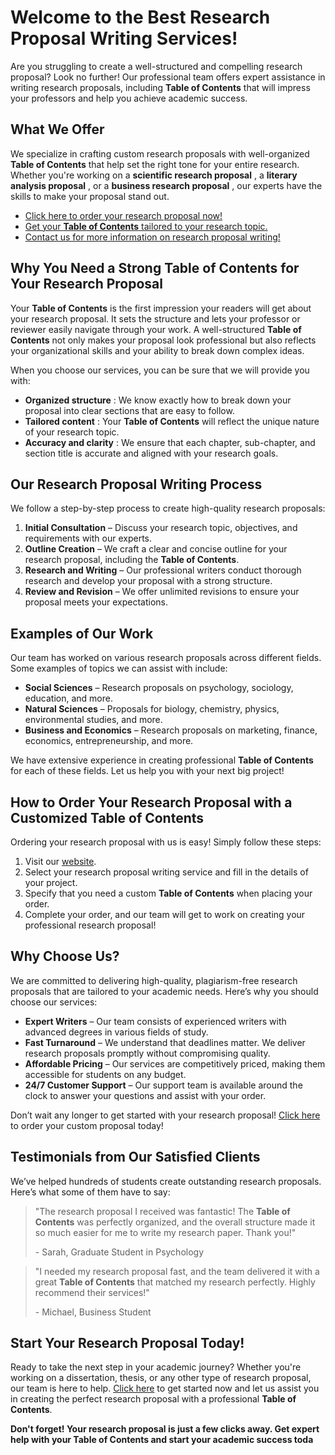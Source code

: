 # Welcome to the Best Research Proposal Writing Services!

Are you struggling to create a well-structured and compelling research proposal? Look no further! Our professional team offers expert assistance in writing research proposals, including **Table of Contents** that will impress your professors and help you achieve academic success.

## What We Offer

We specialize in crafting custom research proposals with well-organized **Table of Contents** that help set the right tone for your entire research. Whether you're working on a **scientific research proposal** , a **literary analysis proposal** , or a **business research proposal** , our experts have the skills to make your proposal stand out.

- [Click here to order your research proposal now!](https://tinyurl.com/topessay?keyword=table+of+contents+research+proposal)
- [Get your **Table of Contents** tailored to your research topic.](https://tinyurl.com/topessay?keyword=table+of+contents+research+proposal)
- [Contact us for more information on research proposal writing!](https://tinyurl.com/topessay?keyword=table+of+contents+research+proposal)

## Why You Need a Strong Table of Contents for Your Research Proposal

Your **Table of Contents** is the first impression your readers will get about your research proposal. It sets the structure and lets your professor or reviewer easily navigate through your work. A well-structured **Table of Contents** not only makes your proposal look professional but also reflects your organizational skills and your ability to break down complex ideas.

When you choose our services, you can be sure that we will provide you with:

- **Organized structure** : We know exactly how to break down your proposal into clear sections that are easy to follow.
- **Tailored content** : Your **Table of Contents** will reflect the unique nature of your research topic.
- **Accuracy and clarity** : We ensure that each chapter, sub-chapter, and section title is accurate and aligned with your research goals.

## Our Research Proposal Writing Process

We follow a step-by-step process to create high-quality research proposals:

1. **Initial Consultation** – Discuss your research topic, objectives, and requirements with our experts.
2. **Outline Creation** – We craft a clear and concise outline for your research proposal, including the **Table of Contents**.
3. **Research and Writing** – Our professional writers conduct thorough research and develop your proposal with a strong structure.
4. **Review and Revision** – We offer unlimited revisions to ensure your proposal meets your expectations.

## Examples of Our Work

Our team has worked on various research proposals across different fields. Some examples of topics we can assist with include:

- **Social Sciences** – Research proposals on psychology, sociology, education, and more.
- **Natural Sciences** – Proposals for biology, chemistry, physics, environmental studies, and more.
- **Business and Economics** – Research proposals on marketing, finance, economics, entrepreneurship, and more.

We have extensive experience in creating professional **Table of Contents** for each of these fields. Let us help you with your next big project!

## How to Order Your Research Proposal with a Customized Table of Contents

Ordering your research proposal with us is easy! Simply follow these steps:

1. Visit our [website](https://tinyurl.com/topessay?keyword=table+of+contents+research+proposal).
2. Select your research proposal writing service and fill in the details of your project.
3. Specify that you need a custom **Table of Contents** when placing your order.
4. Complete your order, and our team will get to work on creating your professional research proposal!

## Why Choose Us?

We are committed to delivering high-quality, plagiarism-free research proposals that are tailored to your academic needs. Here’s why you should choose our services:

- **Expert Writers** – Our team consists of experienced writers with advanced degrees in various fields of study.
- **Fast Turnaround** – We understand that deadlines matter. We deliver research proposals promptly without compromising quality.
- **Affordable Pricing** – Our services are competitively priced, making them accessible for students on any budget.
- **24/7 Customer Support** – Our support team is available around the clock to answer your questions and assist with your order.

Don’t wait any longer to get started with your research proposal! [Click here](https://tinyurl.com/topessay?keyword=table+of+contents+research+proposal) to order your custom proposal today!

## Testimonials from Our Satisfied Clients

We’ve helped hundreds of students create outstanding research proposals. Here’s what some of them have to say:

> "The research proposal I received was fantastic! The **Table of Contents** was perfectly organized, and the overall structure made it so much easier for me to write my research paper. Thank you!"
> 
> <footer>- Sarah, Graduate Student in Psychology</footer>

> "I needed my research proposal fast, and the team delivered it with a great **Table of Contents** that matched my research perfectly. Highly recommend their services!"
> 
> <footer>- Michael, Business Student</footer>

## Start Your Research Proposal Today!

Ready to take the next step in your academic journey? Whether you're working on a dissertation, thesis, or any other type of research proposal, our team is here to help. [Click here](https://tinyurl.com/topessay?keyword=table+of+contents+research+proposal) to get started now and let us assist you in creating the perfect research proposal with a professional **Table of Contents**.

**Don't forget! Your research proposal is just a few clicks away. Get expert help with your Table of Contents and start your academic success toda**
